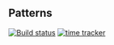 ## Patterns
[![Build status](https://ci.appveyor.com/api/projects/status/gvvr45y7syjvou40/branch/master?svg=true)](https://ci.appveyor.com/project/goncharoov/patterns/branch/master)
[![time tracker](https://wakatime.com/badge/github/goncharoov/patterns.svg)](https://wakatime.com/badge/github/goncharoov/patterns)